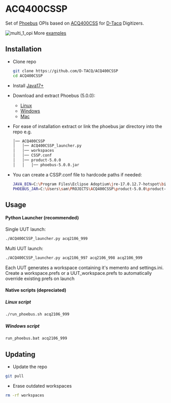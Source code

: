   
# ACQ400CSSP

Set of [Phoebus](https://github.com/ControlSystemStudio/phoebus) OPIs based on [ACQ400CSS](https://github.com/D-TACQ/ACQ400CSS) for [D-Tacq](https://d-tacq.co.uk/) Digitizers.

![multi_1_opi](https://github.com/sambelltacq/ACQ400CSSP/releases/download/v1.0.0/multi_1_opi.png)
More [examples](https://github.com/sambelltacq/ACQ400CSSP/blob/master/USERGUIDE.md)

## Installation

- Clone repo
    ```bash
    git clone https://github.com/D-TACQ/ACQ400CSSP
    cd ACQ400CSSP
    ```

- Install [Java17+](https://adoptium.net/en-GB/temurin/releases/?os=any&arch=any&version=17)
- Download and extract Phoebus (5.0.0):
	-  [Linux](https://github.com/ControlSystemStudio/phoebus/releases/download/v5.0.0/phoebus-5.0.0.tar.gz) 
	- [Windows](https://github.com/ControlSystemStudio/phoebus/releases/download/v5.0.0/phoebus-5.0.0-win.zip)
	- [Mac](https://github.com/ControlSystemStudio/phoebus/releases/download/v5.0.0/phoebus-5.0.0-mac-arm64.tar.gz)

- For ease of installation extract or link the phoebus jar directory into the repo e.g.

    ```bash
    │── ACQ400CSSP
    │   │── ACQ400CSSP_launcher.py
    │   │── workspaces
    │   │── CSSP.conf
    │   │── product-5.0.0
    │   │   │── phoebus-5.0.0.jar
    ```

- You can create a CSSP.conf file to hardcode paths if needed:

    ```bash
    JAVA_BIN=C:\Program Files\Eclipse Adoptium\jre-17.0.12.7-hotspot\bin\java.exe
    PHOEBUS_JAR=C:\Users\sam\PROJECTS\ACQ400CSSP\product-5.0.0\product-5.0.0.jar
    ```

## Usage

#### Python Launcher (recommended)
Single UUT launch:
```bash
./ACQ400CSSP_launcher.py acq2106_999
```
Multi UUT launch:
```bash
./ACQ400CSSP_launcher.py acq2106_997 acq2106_998 acq2106_999
```


Each UUT generates a workspace containing it's memento and settings.ini.
Create a workspace.prefs or a UUT_workspace.prefs to automatically override existing prefs on launch

#### Native scripts (depreciated)

##### Linux script

```bash
./run_phoebus.sh acq2106_999
```

##### Windows script

```bash
run_phoebus.bat acq2106_999
```

## Updating

- Update the repo

```bash
git pull
```

- Erase outdated workspaces

```bash
rm -rf workspaces
```
